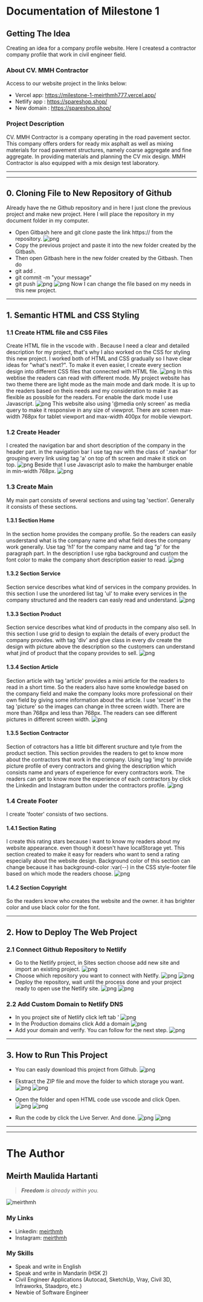 # Documentation of Milestone 1
## Getting The Idea
Creating an idea for a company profile website. Here I createsd a contractor company profile that work in civil engineer field. 

### About CV. MMH Contractor
Access to our website project in the links below:
- Vercel app: https://milestone-1-meirthmh777.vercel.app/
- Netlify app : https://spareshop.shop/
- New domain : https://spareshop.shop/

### Project Description
CV. MMH Contractor is a company operating in the road pavement sector. This company offers orders for ready mix asphalt as well as mixing materials for road pavement structures, namely coarse aggregate and fine aggregate. In providing materials and planning the CV mix design. MMH Contractor is also equipped with a mix design test laboratory.

-----------------------------------------------

------------------------------------------------
## 0. Cloning File to New Repository of Github
Already have the ne Github repository and in here I just clone the previous project and make new project.
Here I will place the repository in my document folder in my computer. 
- Open Gitbash here and git clone paste the link https:// from the repository.
![png](Documentation/0.1.png)
- Copy the previous project and paste it into the new folder created by the Gitbash.
- Then open Gitbash here in the new folder created by the Gitbash. Then do
- git add .
- git commit -m "your message"
- git push
![png](Documentation/0.1.1.png)
![png](Documentation/0.1.2.png)
Now I can change the file based on my needs in this new project.


-------------------------------------------
## 1. Semantic HTML and CSS Styling
### 1.1 Create HTML file and CSS Files
Create HTML file in the vscode with <!DOCTYPE html>. Because I need a clear and detailed description for my project, that's why I also worked on the CSS for styling this new project. I worked both of HTML and CSS gradually so I have clear ideas for "what's next?". To make it even easier, I create every section design into different CSS files that connected with HTML file.
![png](Documentation/1.1.png)
In this webtise the readers can read with different mode. My project website has two theme there are light mode as the main mode and dark mode. It is up to the readers based on theis needs and my consideration to make it as flexible as possible for the readers. For enable the dark mode I use Javascript.
![png](Documentation/1.3.png)
This website also using '@media only screen' as media query to make it responsive in any size of viewprot. There are screen max-width 768px for tablet viewport and max-width 400px for mobile viewport.

### 1.2 Create Header
I created the navigation bar and short description of the company in the header part.
in the navigation bar I use tag nav with the class of '.navbar' for grouping every link using tag 'a' on top of th screen and make it stick on top.
![png](Documentation/1.2.png)
Beside that I use Javascript aslo to make the hamburger enable in min-width 768px.
![png](Documentation/1.2.1.png)

### 1.3 Create Main 
My main part consists of several sections and using tag 'section'. Generally it consists of these sections.

#### 1.3.1 Section Home
In the section home provides the company profile. So the readers can easily unsderstand what is the company name and what field does the company work generally. Use tag 'h1' for the company name and tag "p' for the paragraph part.
In the description I use rgba background and custom the font color to make the company short description easier to read.
![png](Documentation/1.3.1.png)


#### 1.3.2 Section Service
Section service describes what kind of services in the company provides. In this section I use the unordered list tag 'ul' to make every services in the company structured and the readers can easly read and understand.
![png](Documentation/1.3.2.png)


#### 1.3.3 Section Product
Section service describes what kind of products in the company also sell. In this section I use grid to design to explain the details of every product the company provides. with tag 'div' and give class in every div create the design with picture above the description so the customers can understand what jind of product that the copany provides to sell.
![png](Documentation/1.3.3.png)

#### 1.3.4 Section Article
Section article with tag 'article' provides a mini article for the readers to read in a short time. So the readers also have some knowledge based on the company field and make the company looks more professional on their own field by giving some information about the article. 
I use 'srcset' in the tag 'picture' so the images can change in three screen width. There are more than 768px and less than 768px. The readers can see different pictures in different screen width.
![png](Documentation/1.3.4.png)

#### 1.3.5 Section Contractor
Section of cotractors has a little bit different sructure and tyle from the product section. This section provides the readers to get to know more about the contractors that work in the company. Using tag 'img' to provide picture profile of every contractors and giving the description which consists name and years of experience for every contractors work.
The readers can get to know more the experience of each contractors by click the Linkedin and Instagram button under the contractors profile.
![png](Documentation/1.3.5.png)


### 1.4 Create Footer
I create 'footer' consists of two sections. 

#### 1.4.1 Section Rating
I create this rating stars because I want to know my readers about my website appearance. even though it doesn't have localStorage yet.
This section created to make it easy for readers who want to send a rating especially about the website design.
Background color of this section can change because it has background-color :var(--) in the CSS style-footer file based on which mode the readers choose.
![png](Documentation/1.4.png)
#### 1.4.2 Section Copyright
So the readers know who creates the website and the owner. it has brighter color and use black color for the font.


---------------------------------------------
## 2. How to Deploy The Web Project
### 2.1 Connect Github Repository to Netlify
- Go to the Netlify project, in Sites section choose add new site and import an existing project.
![png](Documentation/2.1.1.png)
- Choose which repository you want to connect with Netlfy.
![png](Documentation/2.1.2.png)
![png](Documentation/2.1.3.png)
- Deploy the repository, wait until the process done and your project ready to open use the Netlify site.
![png](Documentation/2.1.4.png)
![png](Documentation/2.1.5.png)

### 2.2 Add Custom Domain to Netlify DNS
- In you project site of Netlify click left tab '
![png](Documentation/2.2.1.png)
- In the Production domains click Add a domain
![png](Documentation/2.2.2.png)
- Add your domain and verify. You can follow for the next step.
![png](Documentation/2.2.3.png)


--------------------------------------------
## 3. How to Run This Project
- You can easly download this project from Github.
![png](Documentation/3.1.png)

- Ekstract the ZIP file and move the folder to which storage you want.
![png](Documentation/3.2.png)
![png](Documentation/3.3.png)

- Open the folder and open HTML code use vscode and click Open.
![png](Documentation/3.4.png)
![png](Documentation/3.5.png)

- Run the code by click the Live Server. And done.
![png](Documentation/3.6.png)
![png](Documentation/3.7.png)

----------------------------------------------
----------------------------------------------

# The Author
## Meirth Maulida Hartanti
> _**Freedom** is already within you._

![meirthmh](assets/1.jpeg)

### My Links
- Linkedin: [meirthmh](https://www.linkedin.com/in/meirth-maulida-hartanti-241a1b183/)
- Instagram: [meirthmh](https://instagram.com/meirthmh/)

### My Skills
- Speak and write in English
- Speak and write in Mandarin (HSK 2)
- Civil Engineer Applications (Autocad, SketchUp, Vray, Civil 3D, Infraworks, Staadpro, etc.)
- Newbie of Software Engineer 